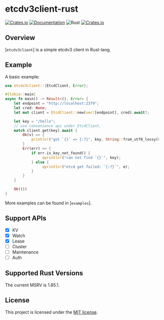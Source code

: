 etcdv3client-rust
======

[![Crates.io](https://img.shields.io/crates/v/etcdv3client)](https://crates.io/crates/etcdv3client)
[![Documentation](https://docs.rs/etcdv3client/badge.svg)](https://docs.rs/etcdv3client)
![Rust](https://github.com/zzzdong/etcdv3client-rust/workflows/Rust/badge.svg)
[![Crates.io](https://img.shields.io/crates/l/etcdv3client)](LICENSE)

## Overview

[`etcdv3client`] is a simple etcdv3 client in Rust-lang.

## Example

A basic example:
```rust
use etcdv3client::{EtcdClient, Error};

#[tokio::main]
async fn main() -> Result<(), Error> {
    let endpoint = "http://localhost:2379";
    let cred: None;
    let mut client = EtcdClient::new(vec![endpoint], cred).await?;

    let key = "/hello";
    // use convenience api under EtcdClient.
    match client.get(key).await {
        Ok(v) => {
            println!("got `{}` => {:?}", key, String::from_utf8_lossy(&v));
        }
        Err(err) => {
            if err.is_key_not_found() {
                 eprintln!("can not find `{}`", key);
            } else {
                 eprintln!("etcd get failed: `{:?}`", e);
            }
        }
    }

    Ok(())
}
```

More examples can be found in [`examples`].

## Support APIs

- [x] KV
- [x] Watch
- [x] Lease
- [ ] Cluster
- [ ] Maintenance
- [ ] Auth

## Supported Rust Versions

 The current MSRV is 1.85.1.

## License

This project is licensed under the [MIT license](LICENSE).

